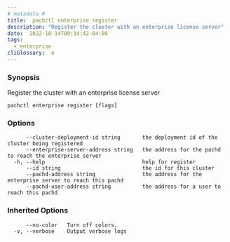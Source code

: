 ```yaml
---
# metadata # 
title:  pachctl enterprise register
description: "Register the cluster with an enterprise license server"
date:  2022-10-14T09:34:42-04:00
tags:
  - enterprise
cliGlossary:  e
---
```


### Synopsis

Register the cluster with an enterprise license server

```
pachctl enterprise register [flags]
```

### Options

```
      --cluster-deployment-id string       the deployment id of the cluster being registered
      --enterprise-server-address string   the address for the pachd to reach the enterprise server
  -h, --help                               help for register
      --id string                          the id for this cluster
      --pachd-address string               the address for the enterprise server to reach this pachd
      --pachd-user-address string          the address for a user to reach this pachd
```

### Inherited Options

```
      --no-color   Turn off colors.
  -v, --verbose    Output verbose logs
```

